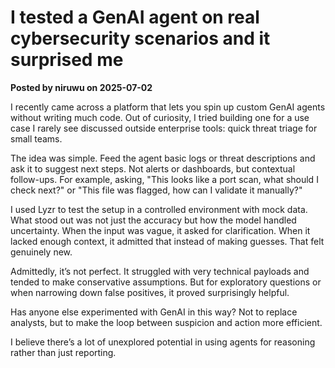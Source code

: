 # I tested a GenAI agent on real cybersecurity scenarios and it surprised me

**Posted by niruwu on 2025-07-02**

I recently came across a platform that lets you spin up custom GenAI agents without writing much code. Out of curiosity, I tried building one for a use case I rarely see discussed outside enterprise tools: quick threat triage for small teams.

The idea was simple. Feed the agent basic logs or threat descriptions and ask it to suggest next steps. Not alerts or dashboards, but contextual follow-ups. For example, asking, "This looks like a port scan, what should I check next?" or "This file was flagged, how can I validate it manually?"

I used Lyzr to test the setup in a controlled environment with mock data. What stood out was not just the accuracy but how the model handled uncertainty. When the input was vague, it asked for clarification. When it lacked enough context, it admitted that instead of making guesses. That felt genuinely new.

Admittedly, it’s not perfect. It struggled with very technical payloads and tended to make conservative assumptions. But for exploratory questions or when narrowing down false positives, it proved surprisingly helpful.

Has anyone else experimented with GenAI in this way? Not to replace analysts, but to make the loop between suspicion and action more efficient.

I believe there’s a lot of unexplored potential in using agents for reasoning rather than just reporting.